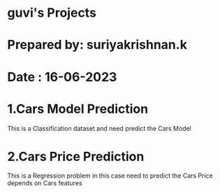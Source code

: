 # guvi's Projects           
# Prepared by: suriyakrishnan.k                         
# Date       : 16-06-2023

# 1.Cars Model Prediction
This is a Classification dataset and need predict the Cars Model
# 2.Cars Price Prediction
This is a Regression problem in this case need to predict the Cars Price depends on Cars features

